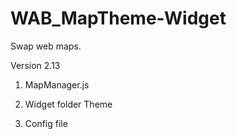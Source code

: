 # WAB_MapTheme-Widget
Swap web maps.

Version 2.13

1. MapManager.js

2. Widget folder Theme

3. Config file
